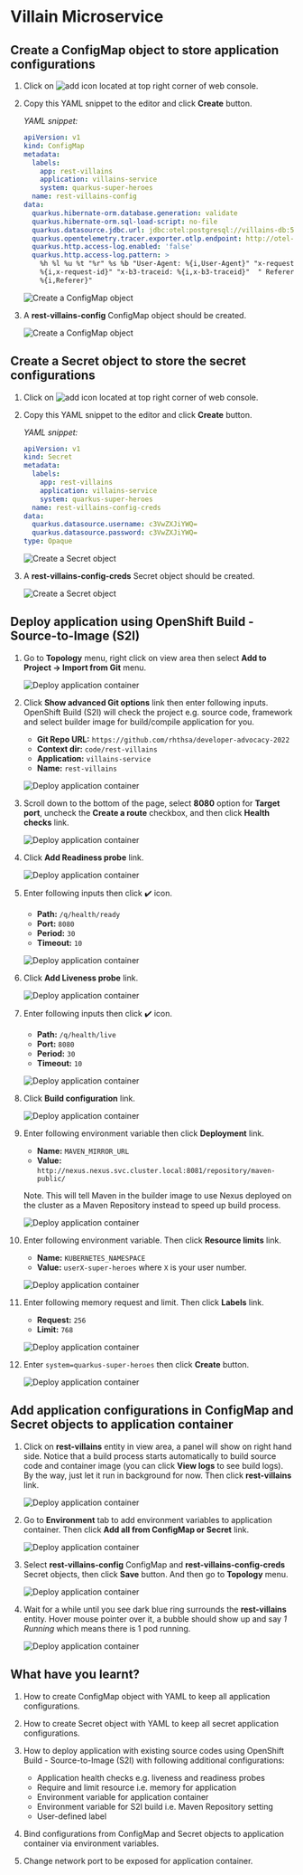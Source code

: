 # Villain Microservice

## Create a ConfigMap object to store application configurations

1. Click on ![add](image/add-icon.png) icon located at top right corner of web console.

2. Copy this YAML snippet to the editor and click **Create** button.

   _YAML snippet:_

   ```yaml
   apiVersion: v1
   kind: ConfigMap
   metadata:
     labels:
       app: rest-villains
       application: villains-service
       system: quarkus-super-heroes
     name: rest-villains-config
   data:
     quarkus.hibernate-orm.database.generation: validate
     quarkus.hibernate-orm.sql-load-script: no-file
     quarkus.datasource.jdbc.url: jdbc:otel:postgresql://villains-db:5432/villains_database
     quarkus.opentelemetry.tracer.exporter.otlp.endpoint: http://otel-collector:4317
     quarkus.http.access-log.enabled: 'false'
     quarkus.http.access-log.pattern: >
       %h %l %u %t "%r" %s %b "User-Agent: %{i,User-Agent}" "x-request-id:
       %{i,x-request-id}" "x-b3-traceid: %{i,x-b3-traceid}"  " Referer:
       %{i,Referer}"
   ```

   ![Create a ConfigMap object](image/villain-microservice/deploy-1.png)

3. A **rest-villains-config** ConfigMap object should be created.

   ![Create a ConfigMap object](image/villain-microservice/deploy-2.png)

## Create a Secret object to store the secret configurations

1. Click on ![add](image/add-icon.png) icon located at top right corner of web console.

2. Copy this YAML snippet to the editor and click **Create** button.

   _YAML snippet:_

   ```yaml
   apiVersion: v1
   kind: Secret
   metadata:
     labels:
       app: rest-villains
       application: villains-service
       system: quarkus-super-heroes
     name: rest-villains-config-creds
   data:
     quarkus.datasource.username: c3VwZXJiYWQ=
     quarkus.datasource.password: c3VwZXJiYWQ=
   type: Opaque
   ```

   ![Create a Secret object](image/villain-microservice/deploy-3.png)

3. A **rest-villains-config-creds** Secret object should be created.

   ![Create a Secret object](image/villain-microservice/deploy-4.png)

## Deploy application using OpenShift Build - Source-to-Image (S2I)

1. Go to **Topology** menu, right click on view area then select **Add to Project -> Import from Git** menu.

   ![Deploy application container](image/villain-microservice/deploy-5.png)

2. Click **Show advanced Git options** link then enter following inputs. OpenShift Build (S2I) will check the project e.g. source code, framework and select builder image for build/compile application for you.

   - **Git Repo URL:** `https://github.com/rhthsa/developer-advocacy-2022`
   - **Context dir:** `code/rest-villains`
   - **Application:** `villains-service`
   - **Name:** `rest-villains`

   ![Deploy application container](image/villain-microservice/deploy-6.png)

3. Scroll down to the bottom of the page, select **8080** option for **Target port**, uncheck the **Create a route** checkbox, and then click **Health checks** link.

   ![Deploy application container](image/villain-microservice/deploy-7.png)

4. Click **Add Readiness probe** link.

   ![Deploy application container](image/villain-microservice/deploy-8.png)

5. Enter following inputs then click :heavy_check_mark: icon.

   - **Path:** `/q/health/ready`
   - **Port:** `8080`
   - **Period:** `30`
   - **Timeout:** `10`

   ![Deploy application container](image/villain-microservice/deploy-9.png)

6. Click **Add Liveness probe** link.

   ![Deploy application container](image/villain-microservice/deploy-10.png)

7. Enter following inputs then click :heavy_check_mark: icon.

   - **Path:** `/q/health/live`
   - **Port:** `8080`
   - **Period:** `30`
   - **Timeout:** `10`

   ![Deploy application container](image/villain-microservice/deploy-11.png)

8. Click **Build configuration** link.

   ![Deploy application container](image/villain-microservice/deploy-12.png)

9. Enter following environment variable then click **Deployment** link.

   - **Name:** `MAVEN_MIRROR_URL`
   - **Value:** `http://nexus.nexus.svc.cluster.local:8081/repository/maven-public/`

   Note. This will tell Maven in the builder image to use Nexus deployed on the cluster as a Maven Repository instead to speed up build process.

   ![Deploy application container](image/villain-microservice/deploy-13.png)

10. Enter following environment variable. Then click **Resource limits** link.

    - **Name:** `KUBERNETES_NAMESPACE`
    - **Value:** `userX-super-heroes` where `X` is your user number.

    ![Deploy application container](image/villain-microservice/deploy-14.png)

11. Enter following memory request and limit. Then click **Labels** link.

    - **Request:** `256`
    - **Limit:** `768`

    ![Deploy application container](image/villain-microservice/deploy-15.png)

12. Enter `system=quarkus-super-heroes` then click **Create** button.

    ![Deploy application container](image/villain-microservice/deploy-16.png)

## Add application configurations in ConfigMap and Secret objects to application container

1. Click on **rest-villains** entity in view area, a panel will show on right hand side. Notice that a build process starts automatically to build source code and container image (you can click **View logs** to see build logs). By the way, just let it run in background for now. Then click **rest-villains** link.

   ![Deploy application container](image/villain-microservice/deploy-17.png)

2. Go to **Environment** tab to add environment variables to application container. Then click **Add all from ConfigMap or Secret** link.

   ![Deploy application container](image/villain-microservice/deploy-18.png)

3. Select **rest-villains-config** ConfigMap and **rest-villains-config-creds** Secret objects, then click **Save** button. And then go to **Topology** menu.

   ![Deploy application container](image/villain-microservice/deploy-19.png)

4. Wait for a while until you see dark blue ring surrounds the **rest-villains** entity. Hover mouse pointer over it, a bubble should show up and say _1 Running_ which means there is 1 pod running.

   ![Deploy application container](image/villain-microservice/deploy-23.png)

## What have you learnt?

1. How to create ConfigMap object with YAML to keep all application configurations.

2. How to create Secret object with YAML to keep all secret application configurations.

3. How to deploy application with existing source codes using OpenShift Build - Source-to-Image (S2I) with following additional configurations:

   - Application health checks e.g. liveness and readiness probes
   - Require and limit resource i.e. memory for application
   - Environment variable for application container
   - Environment variable for S2I build i.e. Maven Repository setting
   - User-defined label

4. Bind configurations from ConfigMap and Secret objects to application container via environment variables.
5. Change network port to be exposed for application container.
